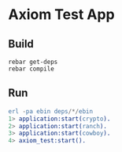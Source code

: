 # Axiom Test App

## Build

```
rebar get-deps
rebar compile
```

## Run

```erlang
erl -pa ebin deps/*/ebin
1> application:start(crypto).
2> application:start(ranch).
3> application:start(cowboy).
4> axiom_test:start().
```

